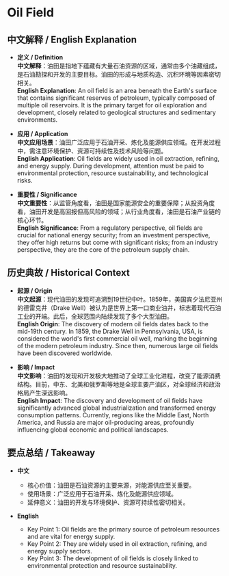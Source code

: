 # Oil Field

## 中文解释 / English Explanation

* **定义 / Definition**  
  **中文解释**：油田是指地下蕴藏有大量石油资源的区域，通常由多个油藏组成，是石油勘探和开发的主要目标。油田的形成与地质构造、沉积环境等因素密切相关。  
  **English Explanation**: An oil field is an area beneath the Earth's surface that contains significant reserves of petroleum, typically composed of multiple oil reservoirs. It is the primary target for oil exploration and development, closely related to geological structures and sedimentary environments.

* **应用 / Application**  
  **中文应用场景**：油田广泛应用于石油开采、炼化及能源供应领域。在开发过程中，需注意环境保护、资源可持续性及技术风险等问题。  
  **English Application**: Oil fields are widely used in oil extraction, refining, and energy supply. During development, attention must be paid to environmental protection, resource sustainability, and technological risks.

* **重要性 / Significance**  
  **中文重要性**：从监管角度看，油田是国家能源安全的重要保障；从投资角度看，油田开发是高回报但高风险的领域；从行业角度看，油田是石油产业链的核心环节。  
  **English Significance**: From a regulatory perspective, oil fields are crucial for national energy security; from an investment perspective, they offer high returns but come with significant risks; from an industry perspective, they are the core of the petroleum supply chain.

## 历史典故 / Historical Context

* **起源 / Origin**  
  **中文起源**：现代油田的发现可追溯到19世纪中叶。1859年，美国宾夕法尼亚州的德雷克井（Drake Well）被认为是世界上第一口商业油井，标志着现代石油工业的开端。此后，全球范围内陆续发现了多个大型油田。  
  **English Origin**: The discovery of modern oil fields dates back to the mid-19th century. In 1859, the Drake Well in Pennsylvania, USA, is considered the world's first commercial oil well, marking the beginning of the modern petroleum industry. Since then, numerous large oil fields have been discovered worldwide.

* **影响 / Impact**  
  **中文影响**：油田的发现和开发极大地推动了全球工业化进程，改变了能源消费结构。目前，中东、北美和俄罗斯等地是全球主要产油区，对全球经济和政治格局产生深远影响。  
  **English Impact**: The discovery and development of oil fields have significantly advanced global industrialization and transformed energy consumption patterns. Currently, regions like the Middle East, North America, and Russia are major oil-producing areas, profoundly influencing global economic and political landscapes.

## 要点总结 / Takeaway

* **中文**  
  - 核心价值：油田是石油资源的主要来源，对能源供应至关重要。  
  - 使用场景：广泛应用于石油开采、炼化及能源供应领域。  
  - 延伸意义：油田的开发与环境保护、资源可持续性密切相关。

* **English**  
  - Key Point 1: Oil fields are the primary source of petroleum resources and are vital for energy supply.  
  - Key Point 2: They are widely used in oil extraction, refining, and energy supply sectors.  
  - Key Point 3: The development of oil fields is closely linked to environmental protection and resource sustainability.